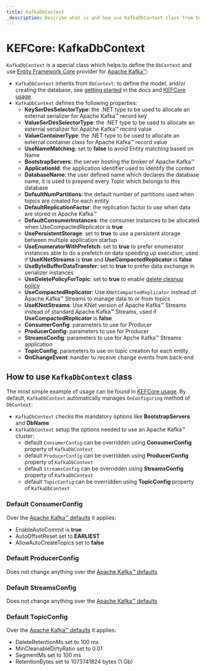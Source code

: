 ```yaml
---
title: KafkaDbContext
_description: Describe what is and how use KafkaDbContext class from Entity Framework Core provider for Apache Kafka™
---
```


# KEFCore: KafkaDbContext

`KafkaDbContext` is a special class which helps to define the `DbContext` and use [Entity Framework Core](https://learn.microsoft.com/it-it/ef/core/) provider for [Apache Kafka™](https://kafka.apache.org/):
- `KafkaDbContext` inherits from `DbContext`: to define the model, and/or creating the database, see [getting started](https://docs.microsoft.com/ef/core/get-started/) in the docs and [KEFCore usage](usage.md)
- `KafkaDbContext` defines the following properties:
  - **KeySerDesSelectorType**: the .NET type to be used to allocate an external serializer for Apache Kafka™ record key
  - **ValueSerDesSelectorType**: the .NET type to be used to allocate an external serializer for Apache Kafka™ record value
  - **ValueContainerType**: the .NET type to be used to allocate an external container class for Apache Kafka™ record value
  - **UseNameMatching**: set to **false** to avoid Entity matching based on Name
  - **BootstrapServers**: the server hosting the broker of Apache Kafka™
  - **ApplicationId**: the application identifier used to identify the context
  - **DatabaseName**: the user defined name which declares the database name, it is used to prepend every Topic which belongs to this database
  - **DefaultNumPartitions**: the default number of partitions used when topics are created for each entity
  - **DefaultReplicationFactor**: the replication factor to use when data are stored in Apache Kafka™
  - **DefaultConsumerInstances**: the consumer instances to be allocated when UseCompactedReplicator is **true**
  - **UsePersistentStorage**: set to **true** to use a persistent storage between multiple application startup
  - **UseEnumeratorWithPrefetch**: set to **true** to prefer enumerator instances able to do a prefetch on data speeding up execution, used if **UseKNetStreams** is **true** and **UseCompactedReplicator** is **false**
  - **UseByteBufferDataTransfer**: set to **true** to prefer <see cref="Java.Nio.ByteBuffer"/> data exchange in serializer instances
  - **UseDeletePolicyForTopic**: set to **true** to enable [delete cleanup policy](https://kafka.apache.org/documentation/#topicconfigs_cleanup.policy)
  - **UseCompactedReplicator**: Use `KNetCompactedReplicator` instead of Apache Kafka™ Streams to manage data to or from topics
  - **UseKNetStreams**: Use KNet version of Apache Kafka™ Streams instead of standard Apache Kafka™ Streams, used if **UseCompactedReplicator** is **false**
  - **ConsumerConfig**: parameters to use for Producer
  - **ProducerConfig**: parameters to use for Producer
  - **StreamsConfig**: parameters to use for Apche Kafka™ Streams application
  - **TopicConfig**: parameters to use on topic creation for each entity
  - **OnChangeEvent**: handler to receive change events from back-end

## How to use `KafkaDbContext` class

The most simple example of usage can be found in [KEFCore usage](usage.md). By default, `KafkaDbContext` automatically manages `OnConfiguring` method of `DbContext`:
- `KafkaDbContext` checks the mandatory options like **BootstrapServers** and **DbName**
- `KafkaDbContext` setup the options needed to use an Apache Kafka™ cluster:
  - default `ConsumerConfig` can be overridden using **ConsumerConfig** property of `KafkaDbContext`
  - default `ProducerConfig` can be overridden using **ProducerConfig** property of `KafkaDbContext`
  - default `StreamsConfig` can be overridden using **StreamsConfig** property of `KafkaDbContext`
  - default `TopicConfig` can be overridden using **TopicConfig** property of `KafkaDbContext`

### Default **ConsumerConfig**

Over the [Apache Kafka™ defaults](https://kafka.apache.org/documentation/#consumerconfigs) it applies:

- EnableAutoCommit is **true**
- AutoOffsetReset set to **EARLIEST**
- AllowAutoCreateTopics set to **false**

### Default **ProducerConfig**

Does not change anything over the [Apache Kafka™ defaults](https://kafka.apache.org/documentation/#producerconfigs)

### Default **StreamsConfig**

Does not change anything over the [Apache Kafka™ defaults](https://kafka.apache.org/documentation/#streamsconfigs)

### Default **TopicConfig**

Over the [Apache Kafka™ defaults](https://kafka.apache.org/documentation/#topicconfigs) it applies:

- DeleteRetentionMs set to 100 ms
- MinCleanableDirtyRatio set to 0.01
- SegmentMs set to 100 ms
- RetentionBytes set to 1073741824 bytes (1 Gb)
